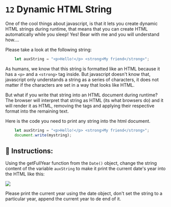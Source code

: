 # `12` Dynamic HTML String

One of the cool things about javascript, is that it lets you create dynamic HTML strings during runtime, that means that you can create HTML automatically while you sleep! Yes! Bear with me and you will understand how....

Please take a look at the following string:
```javascript 
    let auxString = "<p>Hello!</p> <strong>My friend</strong>";
```
As humans, we know that this string is formatted like an HTML because it has a `<p>` and a `<strong>` tag inside. But javascript doesn't know that,  javascript only understands a string as a series of characters, it does not matter if the characters are set in a way that looks like HTML.

But what if you write that string into an HTML document during runtime? The browser will interpret that string as HTML (its what browsers do) and it will render it as HTML, removing the tags and applying their respective format into the remaining text. 

Here is the code you need to print any string into the html document.
```js
    let auxString = "<p>Hello!</p> <strong>My friend</strong>";
    document.write(mystring);
```
## 📝 Instructions:
Using the getFullYear function from the `Date()` object, change the string content of the variable `auxString` to make it print the current date's year into the HTML like this:

![](http://i.imgur.com/HpinbLP.png "")

Please print the current year using the date object, don't set the string to a particular year, append the current year to de end of it.